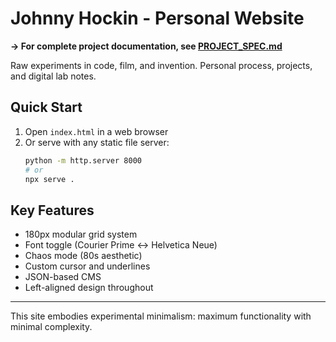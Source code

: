 # Johnny Hockin - Personal Website

**→ For complete project documentation, see [PROJECT_SPEC.md](PROJECT_SPEC.md)**

Raw experiments in code, film, and invention. Personal process, projects, and digital lab notes.

## Quick Start

1. Open `index.html` in a web browser
2. Or serve with any static file server:
   ```bash
   python -m http.server 8000
   # or
   npx serve .
   ```

## Key Features

- 180px modular grid system
- Font toggle (Courier Prime ↔ Helvetica Neue) 
- Chaos mode (80s aesthetic)
- Custom cursor and underlines
- JSON-based CMS
- Left-aligned design throughout

---

This site embodies experimental minimalism: maximum functionality with minimal complexity.
